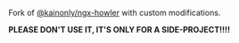Fork of [@kainonly/ngx-howler](https://github.com/kainonly/ngx-howler) with custom modifications.

**PLEASE DON'T USE IT, IT'S ONLY FOR A SIDE-PROJECT!!!!**
